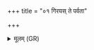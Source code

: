 +++
title = "०१ गिरयस् ते पर्वता"

+++
<details><summary>मूलम् (GR)</summary>

गिरयस् ते पर्वता हिमवन्तो  
ऽरण्यन् ते पृथिवि स्योनम् अस्तु नः ।  
बभ्रुं कृष्णां रोहिणीं विश्वरूपां  
ध्रुवां भूमिं पृथिवीम् इन्द्रगुप्ताम्  
अजीतो ऽहतो अक्षतो अध्यष्ठां पृथिवीम् अहम् ॥ +++(Bhatt. ajītohato)+++
</details>